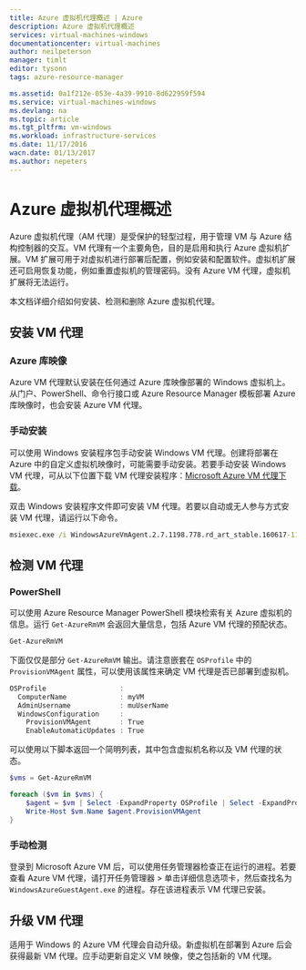 ```yaml
---
title: Azure 虚拟机代理概述 | Azure
description: Azure 虚拟机代理概述
services: virtual-machines-windows
documentationcenter: virtual-machines
author: neilpeterson
manager: timlt
editor: tysonn
tags: azure-resource-manager

ms.assetid: 0a1f212e-053e-4a39-9910-8d622959f594
ms.service: virtual-machines-windows
ms.devlang: na
ms.topic: article
ms.tgt_pltfrm: vm-windows
ms.workload: infrastructure-services
ms.date: 11/17/2016
wacn.date: 01/13/2017
ms.author: nepeters
---
```


# Azure 虚拟机代理概述

Azure 虚拟机代理（AM 代理）是受保护的轻型过程，用于管理 VM 与 Azure 结构控制器的交互。VM 代理有一个主要角色，目的是启用和执行 Azure 虚拟机扩展。VM 扩展可用于对虚拟机进行部署后配置，例如安装和配置软件。虚拟机扩展还可启用恢复功能，例如重置虚拟机的管理密码。没有 Azure VM 代理，虚拟机扩展将无法运行。

本文档详细介绍如何安装、检测和删除 Azure 虚拟机代理。

## 安装 VM 代理

### Azure 库映像

Azure VM 代理默认安装在任何通过 Azure 库映像部署的 Windows 虚拟机上。从门户、PowerShell、命令行接口或 Azure Resource Manager 模板部署 Azure 库映像时，也会安装 Azure VM 代理。

### 手动安装

可以使用 Windows 安装程序包手动安装 Windows VM 代理。创建将部署在 Azure 中的自定义虚拟机映像时，可能需要手动安装。若要手动安装 Windows VM 代理，可从以下位置下载 VM 代理安装程序：[Microsoft Azure VM 代理下载](http://go.microsoft.com/fwlink/?LinkID=394789)。

双击 Windows 安装程序文件即可安装 VM 代理。若要以自动或无人参与方式安装 VM 代理，请运行以下命令。

```cmd
msiexec.exe /i WindowsAzureVmAgent.2.7.1198.778.rd_art_stable.160617-1120.fre /quiet
```

## 检测 VM 代理

### PowerShell

可以使用 Azure Resource Manager PowerShell 模块检索有关 Azure 虚拟机的信息。运行 `Get-AzureRmVM` 会返回大量信息，包括 Azure VM 代理的预配状态。

```PowerShell
Get-AzureRmVM
```

下面仅仅是部分 `Get-AzureRmVM` 输出。请注意嵌套在 `OSProfile` 中的 `ProvisionVMAgent` 属性，可以使用该属性来确定 VM 代理是否已部署到虚拟机。

```PowerShell
OSProfile                  :
  ComputerName             : myVM
  AdminUsername            : muUserName
  WindowsConfiguration     :
    ProvisionVMAgent       : True
    EnableAutomaticUpdates : True
```

可以使用以下脚本返回一个简明列表，其中包含虚拟机名称以及 VM 代理的状态。

```PowerShell
$vms = Get-AzureRmVM

foreach ($vm in $vms) {
    $agent = $vm | Select -ExpandProperty OSProfile | Select -ExpandProperty Windowsconfiguration | Select ProvisionVMAgent
    Write-Host $vm.Name $agent.ProvisionVMAgent
}
```

### 手动检测

登录到 Microsoft Azure VM 后，可以使用任务管理器检查正在运行的进程。若要查看 Azure VM 代理，请打开任务管理器 > 单击详细信息选项卡，然后查找名为 `WindowsAzureGuestAgent.exe` 的进程。存在该进程表示 VM 代理已安装。

## 升级 VM 代理

适用于 Windows 的 Azure VM 代理会自动升级。新虚拟机在部署到 Azure 后会获得最新 VM 代理。应手动更新自定义 VM 映像，使之包括新的 VM 代理。

<!---HONumber=Mooncake_0109_2017-->